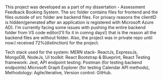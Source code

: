 This project was developed as a part of my dissertation - Assessment Feedback Booking System. The src folder contains files for frontend and the files outside of src folder are backend files. For privacy reasons the clientID is hidden(generated after an application is registered with Microsoft Azure AD). I'm currently facing some issues with pushing the entire backend folder from VS code editor(I'll fix it in comng days!) that is the reason all the backend files are without folder. Also, the project was in private repo until now.I received 72%(distinction) for the project.

Tech stack used for the system: MERN stack- ReactJs, ExpressJs, MongoDB, NodeJs, UI toolkit: React Bootstrap & Blueprint, React Testing framework: Jest, API endpoint testing: Postman (for testing backend endpoints) Microsoft Graph Explorer (for testing Calendar API methods), Methodology: Agile/iterative, Version control: GitHub. 


